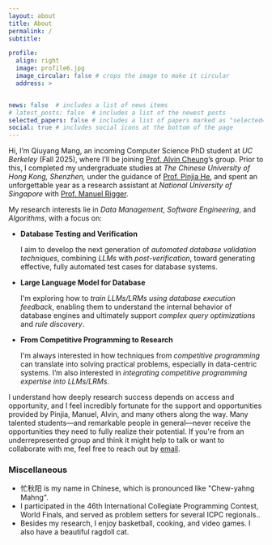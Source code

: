 ```yaml
---
layout: about
title: About
permalink: /
subtitle: 

profile:
  align: right
  image: profile6.jpg
  image_circular: false # crops the image to make it circular
  address: >


news: false  # includes a list of news items
# latest_posts: false  # includes a list of the newest posts
selected_papers: false # includes a list of papers marked as "selected={true}"
social: true # includes social icons at the bottom of the page
---
```

Hi, I’m Qiuyang Mang, an incoming Computer Science PhD student at *UC Berkeley* (Fall 2025), where I’ll be joining [Prof. Alvin Cheung](https://people.eecs.berkeley.edu/~akcheung/)’s group. Prior to this, I completed my undergraduate studies at *The Chinese University of Hong Kong, Shenzhen,* under the guidance of [Prof. Pinjia He](https://pinjiahe.github.io/), and spent an unforgettable year as a research assistant at *National University of Singapore* with [Prof. Manuel Rigger](https://www.manuelrigger.at/).






My research interests lie in *Data Management*, *Software Engineering*, and *Algorithms*, with a focus on:

- **Database Testing and Verification** 
   
   I aim to develop the next generation of *automated database validation techniques*, combining *LLMs* with *post-verification*, toward generating effective, fully automated test cases for database systems.
   
- **Large Language Model for Database**

   I'm exploring how to *train LLMs/LRMs using database execution feedback*, enabling them to understand the internal behavior of database engines and ultimately support *complex query optimizations* and *rule discovery*.

- **From Competitive Programming to Research**

   I'm always interested in how techniques from *competitive programming* can translate into solving practical problems, especially in data-centric systems. I’m also interested in *integrating competitive programming expertise into LLMs/LRMs*. 


I understand how deeply research success depends on access and opportunity, and I feel incredibly fortunate for the support and opportunities provided by Pinjia, Manuel, Alvin, and many others along the way. Many talented students—and remarkable people in general—never receive the opportunities they need to fully realize their potential. If you're from an underrepresented group and think it might help to talk or want to collaborate with me, feel free to reach out by [email](mailto:qmang@berkeley.edu).

### Miscellaneous

- 忙秋阳 is my name in Chinese, which is pronounced like "Chew-yahng Mahng".
- I participated in the 46th International Collegiate Programming Contest,  World Finals, and served as problem setters for several ICPC regionals..
- Besides my research, I enjoy basketball, cooking, and video games. I also have a beautiful ragdoll cat.
